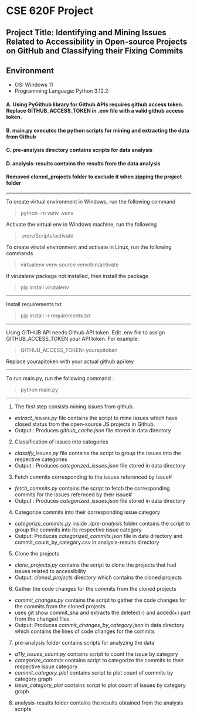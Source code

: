 # CSE 620F Project 
## Project Title: Identifying and Mining Issues Related to Accessibility in Open-source Projects on GitHub and Classifying their Fixing Commits

## Environment

- OS: Windows 11
- Programming Language: Python 3.12.2

#### A. Using PyGithub library for Github APIs requires github access token. Replace GITHUB_ACCESS_TOKEN in .env file with a valid github access token. 

#### B. main.py executes the python scripts for mining and extracting the data from Github
#### C. pre-analysis directory contains scripts for  data analysis 
#### D. analysis-results contains the results from the data analysis

#### Removed cloned_projects folder to exclude it when zipping the project folder

-----------------------------------------------------------------------------------------

To create virtual environment in Windows, run the following command

>   python -m venv  .venv

Activate the virtual env in Windows machine, run the following

> .venv/Scripts/activate

To create virutal environment and activate in Linux, run the following commands
>   virtualenv venv
>   source venv/bin/activate 

If virutalenv package not installed, then install the package

>   pip install virutalenv


-------------------------------------------------------------------------------------------

Install requirements.txt

>   pip install -r requirements.txt
-------------------------------------------------------------------------------------------
Using GITHUB API needs Github API token.
Edit .env file to assign GITHUB_ACCESS_TOKEN your API token. For example:

>   GITHUB_ACCESS_TOKEN=yourapitoken  

Replace yourapitoken with your actual github api key

-------------------------------------------------------------------------------------------

To run main.py, run the following command :

>   python main.py
-------------------------------------------------------------------------------------------

1. The first step consists mining  issues from github.
- *extract_issues.py* file contains the script to mine issues which have closed status from the open-source JS projects in Github.
- Output : Produces *github_cache.json* file stored in data directory

2. Classification of issues into categories
- *classify_issues.py* file contains the script to group the issues into the respective categories
- Output : Produces *categorized_issues.json* file stored in data directory

3. Fetch commits corresponding to the issues referenced by issue#
- *fetch_commits.py* contains the script to fetch the corresponding commits for the issues refernced by their issue#
- Output : Produces *categorized_issues.json* file stored in data directory

4. Categorize commits into their corresponding issue category
- *categorize_commits.py* inside *./pre-analysis* folder contains the script to group the commits into its respective issue category
- Output: Produces *categorized_commits.json* file in data directory and commit_count_by_category.csv in analysis-results directory

5. Clone the projects
- *clone_projects.py* contains the script to clone the projects that had issues related to accessibility
- Output: *cloned_projects* directory which contains the cloned projects


6. Gather the code changes for the commits from the cloned projects
- *commit_changes.py* contains the script to gather the code changes for the commits from the cloned projects
- uses git show commit_sha and extracts the deleted(-) and added(+) part from the changed files
- Output: Produces *commit_changes_by_category.json* in data directory which contains the lines of code changes for the commits

7. pre-analysis folder contains scripts for analyzing the data
- *a11y_issues_count.py* contains script to count the issue by category
- *categorize_commits* contains script to categorize the commits to their respective issue category
- *commit_category_plot* contains script to plot count of commits by category graph
- *issue_category_plot* contains script to plot count of issues by category graph

8. analysis-results folder contains the results obtained from the analysis scripts



